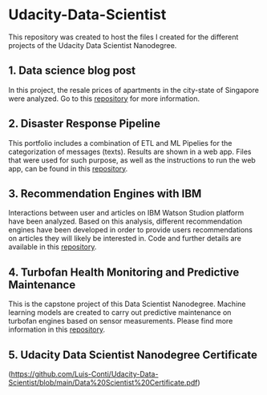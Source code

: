 # Udacity-Data-Scientist
This repository was created to host the files I created for the different projects of the Udacity Data Scientist Nanodegree.
## 1. Data science blog post
In this project, the resale prices of apartments in the city-state of Singapore were analyzed. Go to this [repository](https://github.com/Luis-Conti/Udacity-Data-Scientist/blob/main/Data-Science-Blog-Post) for more information.
## 2. Disaster Response Pipeline
This portfolio includes a combination of ETL and ML Pipelies for the categorization of messages (texts). Results are shown in a web app.
Files that were used for such purpose, as well as the instructions to run the web app, can be found in this [repository](https://github.com/Luis-Conti/Udacity-Data-Scientist/blob/main/Disaster-Response-Pipeline).
## 3. Recommendation Engines with IBM
Interactions between user and articles on IBM Watson Studion platform have been analyzed. Based on this analysis, different recommendation engines have been developed in order to provide users recommendations on articles they will likely be interested in. Code and further details are available in this [repository](https://github.com/Luis-Conti/Udacity-Data-Scientist/blob/main/Recommendation-Engines-IBM).
## 4. Turbofan Health Monitoring and Predictive Maintenance
This is the capstone project of this Data Scientist Nanodegree. Machine learning models are created to carry out predictive maintenance on turbofan engines based on sensor measurements. Please find more information in this [repository](https://github.com/Luis-Conti/Udacity-Data-Scientist/tree/main/Turbofan-Predictive-Maintenance).
## 5. Udacity Data Scientist Nanodegree Certificate
(https://github.com/Luis-Conti/Udacity-Data-Scientist/blob/main/Data%20Scientist%20Certificate.pdf)
